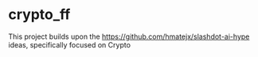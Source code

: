 # crypto_ff
This project builds upon the https://github.com/hmatejx/slashdot-ai-hype ideas, specifically focused on Crypto
